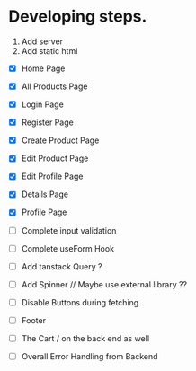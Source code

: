 # Developing steps.

1. Add server
2. Add static html

-   [x] Home Page
-   [x] All Products Page
-   [x] Login Page
-   [x] Register Page
-   [x] Create Product Page
-   [x] Edit Product Page
-   [x] Edit Profile Page
-   [x] Details Page
-   [x] Profile Page
-   [ ] Complete input validation
-   [ ] Complete useForm Hook
-   [ ] Add tanstack Query ? 
-   [ ] Add Spinner // Maybe use external library ??
-   [ ] Disable Buttons during fetching
-   [ ] Footer
-   [ ] The Cart / on the back end as well
-   [ ] Overall Error Handling from Backend

